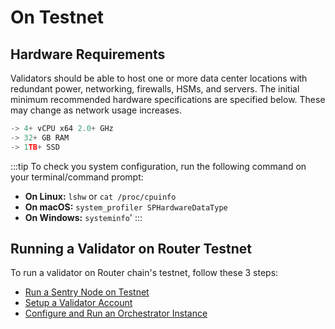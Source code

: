 # On Testnet

## Hardware Requirements
Validators should be able to host one or more data center locations with redundant power, networking, firewalls, HSMs, and servers. The initial minimum recommended hardware specifications are specified below. These may change as network usage increases.

```jsx
-> 4+ vCPU x64 2.0+ GHz
-> 32+ GB RAM
-> 1TB+ SSD
```

:::tip
To check you system configuration, run the following command on your terminal/command prompt:
- **On Linux:** `lshw` or `cat /proc/cpuinfo`
- **On macOS:** `system_profiler SPHardwareDataType`
- **On Windows:** `systeminfo`'
:::

## Running a Validator on Router Testnet
To run a validator on Router chain's testnet, follow these 3 steps:
- [Run a Sentry Node on Testnet](./on-testnet/run-a-sentry-node)
- [Setup a Validator Account](./on-testnet/setup-a-validator-account)
- [Configure and Run an Orchestrator Instance](./on-testnet/configure-and-run-an-orchestrator-instance)
